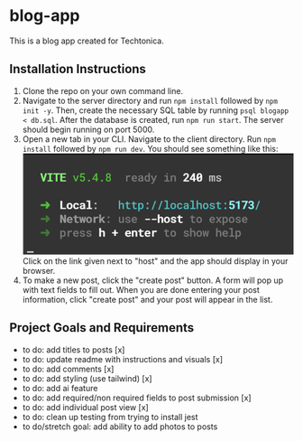 # blog-app

This is a blog app created for Techtonica.

## Installation Instructions

1. Clone the repo on your own command line.
2. Navigate to the server directory and run `npm install` followed by `npm init -y`. Then, create the necessary SQL table by running `psql blogapp < db.sql`. After the database is created, run `npm run start`. The server should begin running on port 5000.
3. Open a new tab in your CLI. Navigate to the client directory. Run `npm install` followed by `npm run dev`. You should see something like this:
![terminal](public/commandline.png)
Click on the link given next to "host" and the app should display in your browser.
4. To make a new post, click the "create post" button. A form will pop up with text fields to fill out. When you are done entering your post information, click "create post" and your post will appear in the list.

## Project Goals and Requirements
- to do: add titles to posts [x]
- to do: update readme with instructions and visuals [x]
- to do: add comments [x]
- to do: add styling (use tailwind) [x]
- to do: add ai feature
- to do: add required/non required fields to post submission [x]
- to do: add individual post view [x]
- to do: clean up testing from trying to install jest
- to do/stretch goal: add ability to add photos to posts
